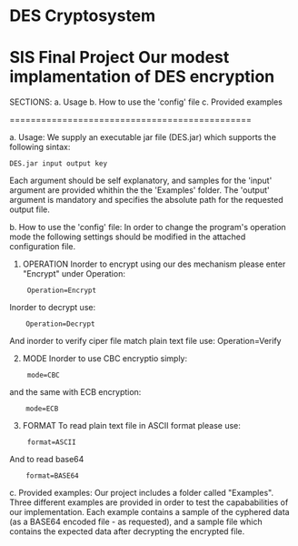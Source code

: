 DES Cryptosystem
==============================================
SIS Final Project
Our modest implamentation of DES encryption
==============================================

SECTIONS:
	a. Usage
	b. How to use the 'config' file
	c. Provided examples

==============================================

a. Usage:
We supply an executable jar file (DES.jar) which supports the following sintax:

	DES.jar input output key
	
Each argument should be self explanatory, and samples for the 'input' argument are provided
whithin the the 'Examples' folder. The 'output' argument is mandatory and specifies the absolute path
for the requested output file.


b. How to use the 'config' file:
In order to change the program's operation mode the following settings should be modified in the attached 
configuration file.

1. OPERATION
Inorder to encrypt using our des mechanism please enter "Encrypt" under Operation:
		
		Operation=Encrypt
		
Inorder to decrypt use:

		Operation=Decrypt

And inorder to verify ciper file match plain text file use:
		Operation=Verify

2. MODE
Inorder to use CBC encryptio simply:
		
		mode=CBC
		
and the same with ECB encryption:
		
		mode=ECB
		
3. FORMAT
To read plain text file in ASCII format please use:
		
		format=ASCII
		
And to read base64

		format=BASE64
		
c. Provided examples:
Our project includes a folder called "Examples".
Three different examples are provided in order to test the capababilities of our implementation.
Each example contains a sample of the cyphered data (as a BASE64 encoded file - as requested), and
a sample file which contains the expected data after decrypting the encrypted file.